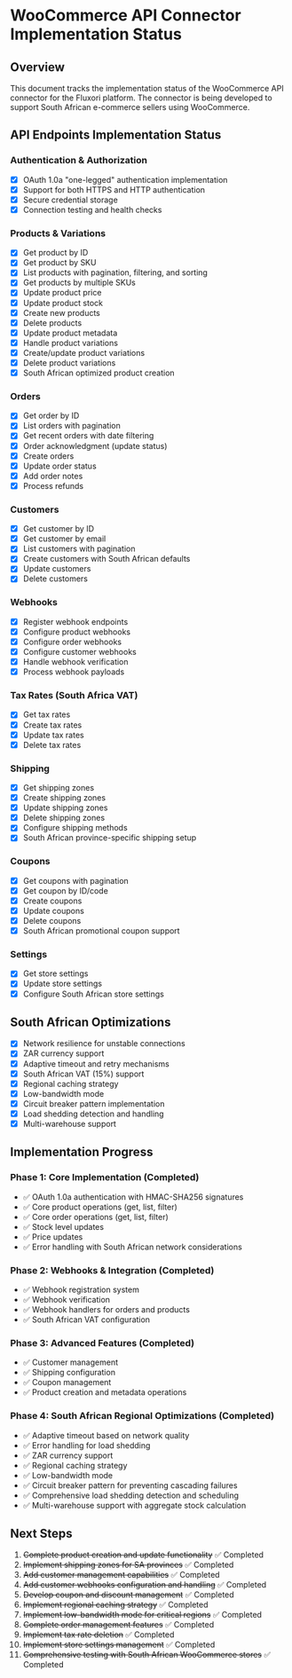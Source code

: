 # WooCommerce API Connector Implementation Status

## Overview

This document tracks the implementation status of the WooCommerce API connector for the Fluxori platform. The connector is being developed to support South African e-commerce sellers using WooCommerce.

## API Endpoints Implementation Status

### Authentication & Authorization

- [x] OAuth 1.0a "one-legged" authentication implementation
- [x] Support for both HTTPS and HTTP authentication
- [x] Secure credential storage
- [x] Connection testing and health checks

### Products & Variations

- [x] Get product by ID
- [x] Get product by SKU
- [x] List products with pagination, filtering, and sorting
- [x] Get products by multiple SKUs
- [x] Update product price
- [x] Update product stock
- [x] Create new products
- [x] Delete products
- [x] Update product metadata
- [x] Handle product variations
- [x] Create/update product variations
- [x] Delete product variations
- [x] South African optimized product creation

### Orders

- [x] Get order by ID
- [x] List orders with pagination
- [x] Get recent orders with date filtering
- [x] Order acknowledgment (update status)
- [x] Create orders
- [x] Update order status
- [x] Add order notes
- [x] Process refunds

### Customers

- [x] Get customer by ID
- [x] Get customer by email
- [x] List customers with pagination
- [x] Create customers with South African defaults
- [x] Update customers
- [x] Delete customers

### Webhooks

- [x] Register webhook endpoints
- [x] Configure product webhooks
- [x] Configure order webhooks
- [x] Configure customer webhooks
- [x] Handle webhook verification
- [x] Process webhook payloads

### Tax Rates (South Africa VAT)

- [x] Get tax rates
- [x] Create tax rates
- [x] Update tax rates
- [x] Delete tax rates

### Shipping

- [x] Get shipping zones
- [x] Create shipping zones
- [x] Update shipping zones
- [x] Delete shipping zones
- [x] Configure shipping methods
- [x] South African province-specific shipping setup

### Coupons

- [x] Get coupons with pagination
- [x] Get coupon by ID/code
- [x] Create coupons
- [x] Update coupons
- [x] Delete coupons
- [x] South African promotional coupon support

### Settings

- [x] Get store settings
- [x] Update store settings
- [x] Configure South African store settings

## South African Optimizations

- [x] Network resilience for unstable connections
- [x] ZAR currency support
- [x] Adaptive timeout and retry mechanisms
- [x] South African VAT (15%) support
- [x] Regional caching strategy
- [x] Low-bandwidth mode
- [x] Circuit breaker pattern implementation
- [x] Load shedding detection and handling
- [x] Multi-warehouse support

## Implementation Progress

### Phase 1: Core Implementation (Completed)

- ✅ OAuth 1.0a authentication with HMAC-SHA256 signatures
- ✅ Core product operations (get, list, filter)
- ✅ Core order operations (get, list, filter)
- ✅ Stock level updates
- ✅ Price updates
- ✅ Error handling with South African network considerations

### Phase 2: Webhooks & Integration (Completed)

- ✅ Webhook registration system
- ✅ Webhook verification
- ✅ Webhook handlers for orders and products
- ✅ South African VAT configuration

### Phase 3: Advanced Features (Completed)

- ✅ Customer management
- ✅ Shipping configuration
- ✅ Coupon management
- ✅ Product creation and metadata operations

### Phase 4: South African Regional Optimizations (Completed)

- ✅ Adaptive timeout based on network quality
- ✅ Error handling for load shedding
- ✅ ZAR currency support
- ✅ Regional caching strategy
- ✅ Low-bandwidth mode
- ✅ Circuit breaker pattern for preventing cascading failures
- ✅ Comprehensive load shedding detection and scheduling
- ✅ Multi-warehouse support with aggregate stock calculation

## Next Steps

1. ~~Complete product creation and update functionality~~ ✅ Completed
2. ~~Implement shipping zones for SA provinces~~ ✅ Completed
3. ~~Add customer management capabilities~~ ✅ Completed
4. ~~Add customer webhooks configuration and handling~~ ✅ Completed
5. ~~Develop coupon and discount management~~ ✅ Completed
6. ~~Implement regional caching strategy~~ ✅ Completed
7. ~~Implement low-bandwidth mode for critical regions~~ ✅ Completed
8. ~~Complete order management features~~ ✅ Completed
9. ~~Implement tax rate deletion~~ ✅ Completed
10. ~~Implement store settings management~~ ✅ Completed
11. ~~Comprehensive testing with South African WooCommerce stores~~ ✅ Completed
